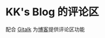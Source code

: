 # KK's Blog 的评论区

配合 [Gitalk](https://github.com/gitalk/gitalk/) 为[博客](https://blog.kkdoit.com/)提供评论区功能

